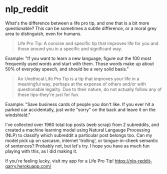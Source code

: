 # nlp_reddit

What's the difference between a life pro tip, and one that is a bit more questionable? This can be sometimes a subtle difference, or a moral grey area to distinguish, even for humans.

> Life Pro Tip:
A concise and specific tip that improves life for you and those around you in a specific and significant way.


Example: "If you want to learn a new language, figure out the 100 most frequently used words and start with them. Those words make up about 50% of everyday speech, and should be a very solid basis."

> An Unethical Life Pro Tip is a tip that improves your life in a meaningful way, perhaps at the expense of others and/or with questionable legality. Due to their nature, do not actually follow any of these tips–they're just for fun.


Example: "Save business cards of people you don't like. If you ever hit a parked car accidentally, just write "sorry" on the back and leave it on the windshield."

I've collected over 1960 total top posts (web scrap) from 2 subreddits, and created a machine learning model using Natural Langauge Processing (NLP) to classify which subreddit a particular post belongs too. Can my model pick up on sarcasm, internet 'trolling', or tongue-in-cheek semantic of sentences? Probably not, but let's try. I hope you have as much fun playing with this, as I did making it.

If you're feeling lucky, visit my app for a Life Pro Tip!
https://nlp-reddit-garry.herokuapp.com/
